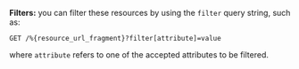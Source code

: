 **Filters:** you can filter these resources by using the
`filter` query string, such as:

`GET /%{resource_url_fragment}?filter[attribute]=value`

where `attribute` refers to one of the accepted attributes to be filtered.
